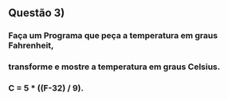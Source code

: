 ## Questão 3)

### Faça um Programa que peça a temperatura em graus Fahrenheit,
### transforme e mostre a temperatura em graus Celsius.
### C = 5 * ((F-32) / 9).
